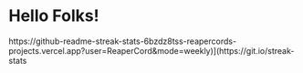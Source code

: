 <h1>Hello Folks!</h1>
https://github-readme-streak-stats-6bzdz8tss-reapercords-projects.vercel.app?user=ReaperCord&mode=weekly)](https://git.io/streak-stats
